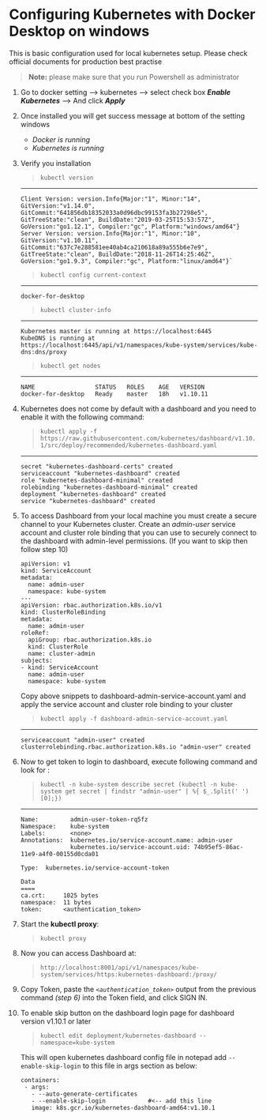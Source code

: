 # Configuring Kubernetes with Docker Desktop on windows

This is basic configuration used for local kubernetes setup. Please check official documents for production best practise 

> **Note:** please make sure that you run Powershell as administrator

 1. Go to docker setting --> kubernetes --> select check box **_Enable Kubernetes_** --> And click _**Apply**_
 2. Once installed you will get success message at bottom of the setting windows
 	* _Docker is running_
	* _Kubernetes is running_
 
 3. Verify you installation       
	> `kubectl version`
	---
	    Client Version: version.Info{Major:"1", Minor:"14", GitVersion:"v1.14.0", GitCommit:"641856db18352033a0d96dbc99153fa3b27298e5", GitTreeState:"clean", BuildDate:"2019-03-25T15:53:57Z", GoVersion:"go1.12.1", Compiler:"gc", Platform:"windows/amd64"}
        Server Version: version.Info{Major:"1", Minor:"10", GitVersion:"v1.10.11", GitCommit:"637c7e288581ee40ab4ca210618a89a555b6e7e9", GitTreeState:"clean", BuildDate:"2018-11-26T14:25:46Z", GoVersion:"go1.9.3", Compiler:"gc", Platform:"linux/amd64"}`
	
	> `kubectl config current-context`
	---
	    docker-for-desktop
	> `kubectl cluster-info` 
	---
        Kubernetes master is running at https://localhost:6445
        KubeDNS is running at https://localhost:6445/api/v1/namespaces/kube-system/services/kube-dns:dns/proxy
	
	> `kubectl get nodes`
	---
	    NAME                 STATUS   ROLES    AGE   VERSION
        docker-for-desktop   Ready    master   18h   v1.10.11
	
 4. Kubernetes does not come by default with a dashboard and you need to enable it with the following command:
	> `kubectl apply -f https://raw.githubusercontent.com/kubernetes/dashboard/v1.10.1/src/deploy/recommended/kubernetes-dashboard.yaml`
	---
        secret "kubernetes-dashboard-certs" created  
        serviceaccount "kubernetes-dashboard" created 
        role "kubernetes-dashboard-minimal" created 
        rolebinding "kubernetes-dashboard-minimal" created 
        deployment "kubernetes-dashboard" created 
        service "kubernetes-dashboard" created

 5. To access Dashboard from your local machine you must create a secure channel to your Kubernetes cluster. Create an _admin-user_ service account 
    and cluster role binding that you can use to securely connect to the dashboard with admin-level permissions.
    (If you want to skip then follow step 10)
 
		apiVersion: v1
		kind: ServiceAccount
		metadata:
		  name: admin-user
		  namespace: kube-system
		---
		apiVersion: rbac.authorization.k8s.io/v1
		kind: ClusterRoleBinding
		metadata:
		  name: admin-user
		roleRef:
		  apiGroup: rbac.authorization.k8s.io
		  kind: ClusterRole
		  name: cluster-admin
		subjects:
		- kind: ServiceAccount
		  name: admin-user
		  namespace: kube-system

	Copy above snippets to dashboard-admin-service-account.yaml and apply the service account and cluster role binding to your cluster 
	> `kubectl apply -f dashboard-admin-service-account.yaml` 
	---
	    serviceaccount "admin-user" created
        clusterrolebinding.rbac.authorization.k8s.io "admin-user" created
 
 6. Now to get token to login to dashboard, execute following command and look for :
	> `kubectl -n kube-system describe secret (kubectl -n kube-system get secret | findstr "admin-user" | %{ $_.Split(' ')[0];})`
	---
	    Name:         admin-user-token-rq5fz
        Namespace:    kube-system
        Labels:       <none>
        Annotations:  kubernetes.io/service-account.name: admin-user
                      kubernetes.io/service-account.uid: 74b95ef5-86ac-11e9-a4f0-00155d0cda01
        
        Type:  kubernetes.io/service-account-token
        
        Data
        ====
        ca.crt:     1025 bytes
        namespace:  11 bytes
	    token:      <authentication_token>
	
 7. Start the **kubectl proxy**:
	> `kubectl proxy`
 
 8. Now you can access Dashboard at:
    >`http://localhost:8001/api/v1/namespaces/kube-system/services/https:kubernetes-dashboard:/proxy/`
  	 	
 9. Copy Token, paste the _`<authentication_token>`_ output from the previous command _(step 6)_ into the Token field, and click SIGN IN.

 10. To enable skip button on the dashboard login page for dashboard version v1.10.1 or later
	 > `kubectl edit deployment/kubernetes-dashboard --namespace=kube-system`
	 
	 This will open kubernetes dashboard config file in notepad add `--enable-skip-login` to this file in args section as below:
	
         containers:
          - args:
            - --auto-generate-certificates
            - --enable-skip-login            #<-- add this line
            image: k8s.gcr.io/kubernetes-dashboard-amd64:v1.10.1
            
            
            